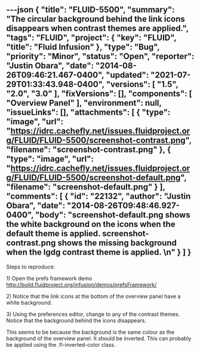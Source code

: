 ---json
{
  "title": "FLUID-5500",
  "summary": "The circular background behind the link icons disappears when contrast themes are applied.",
  "tags": "FLUID",
  "project": {
    "key": "FLUID",
    "title": "Fluid Infusion"
  },
  "type": "Bug",
  "priority": "Minor",
  "status": "Open",
  "reporter": "Justin Obara",
  "date": "2014-08-26T09:46:21.467-0400",
  "updated": "2021-07-29T01:33:43.948-0400",
  "versions": [
    "1.5",
    "2.0",
    "3.0"
  ],
  "fixVersions": [],
  "components": [
    "Overview Panel"
  ],
  "environment": null,
  "issueLinks": [],
  "attachments": [
    {
      "type": "image",
      "url": "https://idrc.cachefly.net/issues.fluidproject.org/FLUID/FLUID-5500/screenshot-contrast.png",
      "filename": "screenshot-contrast.png"
    },
    {
      "type": "image",
      "url": "https://idrc.cachefly.net/issues.fluidproject.org/FLUID/FLUID-5500/screenshot-default.png",
      "filename": "screenshot-default.png"
    }
  ],
  "comments": [
    {
      "id": "22132",
      "author": "Justin Obara",
      "date": "2014-08-26T09:48:46.927-0400",
      "body": "screenshot-default.png shows the white background on the icons when the default theme is applied. screenshot-contrast.png shows the missing background when the lgdg contrast theme is applied.&#x20;\n"
    }
  ]
}
---
Steps to reproduce:

1\) Open the prefs framework demo\
<http://build.fluidproject.org/infusion/demos/prefsFramework/>

2\) Notice that the link icons at the bottom of the overview panel have a white background.

3\) Using the preferences editor, change to any of the contrast themes.\
Notice that the background behind the icons disappears.

This seems to be because the background is the same colour as the background of the overview panel. It should be inverted. This can probably be applied using the .fl-inverted-color class.

        